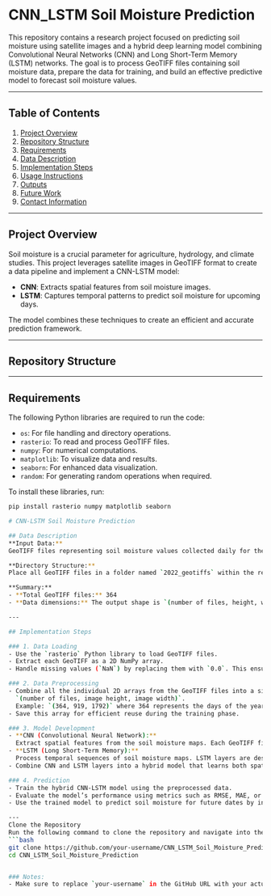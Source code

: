 # CNN_LSTM Soil Moisture Prediction  

This repository contains a research project focused on predicting soil moisture using satellite images and a hybrid deep learning model combining Convolutional Neural Networks (CNN) and Long Short-Term Memory (LSTM) networks. The goal is to process GeoTIFF files containing soil moisture data, prepare the data for training, and build an effective predictive model to forecast soil moisture values.  

---

## Table of Contents  
1. [Project Overview](#project-overview)  
2. [Repository Structure](#repository-structure)  
3. [Requirements](#requirements)  
4. [Data Description](#data-description)  
5. [Implementation Steps](#implementation-steps)  
6. [Usage Instructions](#usage-instructions)  
7. [Outputs](#outputs)  
8. [Future Work](#future-work)  
9. [Contact Information](#contact-information)  

---

## Project Overview  

Soil moisture is a crucial parameter for agriculture, hydrology, and climate studies. This project leverages satellite images in GeoTIFF format to create a data pipeline and implement a CNN-LSTM model:  
- **CNN**: Extracts spatial features from soil moisture images.  
- **LSTM**: Captures temporal patterns to predict soil moisture for upcoming days.  

The model combines these techniques to create an efficient and accurate prediction framework.  

---

## Repository Structure  


---

## Requirements  

The following Python libraries are required to run the code:  
- `os`: For file handling and directory operations.  
- `rasterio`: To read and process GeoTIFF files.  
- `numpy`: For numerical computations.  
- `matplotlib`: To visualize data and results.  
- `seaborn`: For enhanced data visualization.  
- `random`: For generating random operations when required.  

To install these libraries, run:  

```bash  
pip install rasterio numpy matplotlib seaborn  

# CNN-LSTM Soil Moisture Prediction

## Data Description
**Input Data:**  
GeoTIFF files representing soil moisture values collected daily for the year 2022.

**Directory Structure:**  
Place all GeoTIFF files in a folder named `2022_geotiffs` within the repository directory.

**Summary:**  
- **Total GeoTIFF files:** 364  
- **Data dimensions:** The output shape is `(number of files, height, width)`, representing the combined spatial and temporal data.

---

## Implementation Steps

### 1. Data Loading
- Use the `rasterio` Python library to load GeoTIFF files.
- Extract each GeoTIFF as a 2D NumPy array.
- Handle missing values (`NaN`) by replacing them with `0.0`. This ensures the model does not encounter invalid data during training.

### 2. Data Preprocessing
- Combine all the individual 2D arrays from the GeoTIFF files into a single 3D NumPy array. The final structure will be:  
  `(number of files, image height, image width)`.  
  Example: `(364, 919, 1792)` where 364 represents the days of the year.
- Save this array for efficient reuse during the training phase.

### 3. Model Development
- **CNN (Convolutional Neural Network):**  
  Extract spatial features from the soil moisture maps. Each GeoTIFF file represents a spatial distribution of soil moisture values, and CNN layers capture the spatial patterns effectively.
- **LSTM (Long Short-Term Memory):**  
  Process temporal sequences of soil moisture maps. LSTM layers are designed for sequential data and help predict future values based on historical patterns.
- Combine CNN and LSTM layers into a hybrid model that learns both spatial and temporal dependencies.

### 4. Prediction
- Train the hybrid CNN-LSTM model using the preprocessed data.
- Evaluate the model’s performance using metrics such as RMSE, MAE, or accuracy.
- Use the trained model to predict soil moisture for future dates by inputting sequences of past GeoTIFF data.

---
Clone the Repository
Run the following command to clone the repository and navigate into the project directory:
```bash
git clone https://github.com/your-username/CNN_LSTM_Soil_Moisture_Prediction.git
cd CNN_LSTM_Soil_Moisture_Prediction


### Notes:
- Make sure to replace `your-username` in the GitHub URL with your actual GitHub username.
